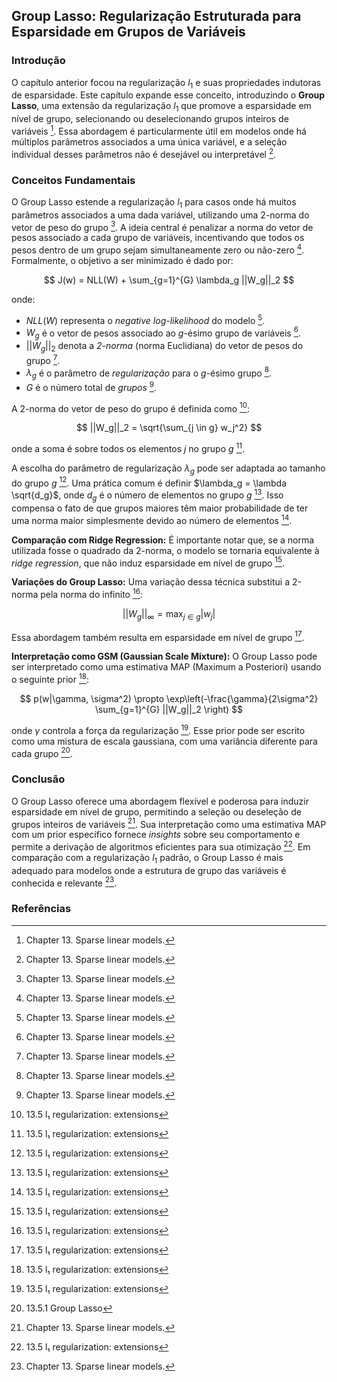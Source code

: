 ## Group Lasso: Regularização Estruturada para Esparsidade em Grupos de Variáveis

### Introdução
O capítulo anterior focou na regularização $l_1$ e suas propriedades indutoras de esparsidade. Este capítulo expande esse conceito, introduzindo o **Group Lasso**, uma extensão da regularização $l_1$ que promove a esparsidade em nível de grupo, selecionando ou deselecionando grupos inteiros de variáveis [^29]. Essa abordagem é particularmente útil em modelos onde há múltiplos parâmetros associados a uma única variável, e a seleção individual desses parâmetros não é desejável ou interpretável [^29].

### Conceitos Fundamentais

O Group Lasso estende a regularização $l_1$ para casos onde há muitos parâmetros associados a uma dada variável, utilizando uma 2-norma do vetor de peso do grupo [^29]. A ideia central é penalizar a norma do vetor de pesos associado a cada grupo de variáveis, incentivando que todos os pesos dentro de um grupo sejam simultaneamente zero ou não-zero [^29]. Formalmente, o objetivo a ser minimizado é dado por:

$$ J(w) = NLL(W) + \sum_{g=1}^{G} \lambda_g ||W_g||_2 $$

onde:
*   $NLL(W)$ representa o *negative log-likelihood* do modelo [^29].
*   $W_g$ é o vetor de pesos associado ao *g*-ésimo grupo de variáveis [^29].
*   $||W_g||_2$ denota a *2-norma* (norma Euclidiana) do vetor de pesos do grupo [^29].
*   $\lambda_g$ é o parâmetro de *regularização* para o *g*-ésimo grupo [^29].
*   $G$ é o número total de *grupos* [^29].

A 2-norma do vetor de peso do grupo é definida como [^30]:

$$ ||W_g||_2 = \sqrt{\sum_{j \in g} w_j^2} $$

onde a soma é sobre todos os elementos $j$ no grupo $g$ [^30].

A escolha do parâmetro de regularização $\lambda_g$ pode ser adaptada ao tamanho do grupo $g$ [^30]. Uma prática comum é definir $\lambda_g = \lambda \sqrt{d_g}$, onde $d_g$ é o número de elementos no grupo $g$ [^30]. Isso compensa o fato de que grupos maiores têm maior probabilidade de ter uma norma maior simplesmente devido ao número de elementos [^30].

**Comparação com Ridge Regression:** É importante notar que, se a norma utilizada fosse o quadrado da 2-norma, o modelo se tornaria equivalente à *ridge regression*, que não induz esparsidade em nível de grupo [^30].

**Variações do Group Lasso:** Uma variação dessa técnica substitui a 2-norma pela norma do infinito [^30]:

$$ ||W_g||_{\infty} = \max_{j \in g} |w_j| $$

Essa abordagem também resulta em esparsidade em nível de grupo [^30].

**Interpretação como GSM (Gaussian Scale Mixture):** O Group Lasso pode ser interpretado como uma estimativa MAP (Maximum a Posteriori) usando o seguinte prior [^30]:

$$ p(w|\gamma, \sigma^2) \propto \exp\left(-\frac{\gamma}{2\sigma^2} \sum_{g=1}^{G} ||W_g||_2 \right) $$

onde $\gamma$ controla a força da regularização [^30]. Esse prior pode ser escrito como uma mistura de escala gaussiana, com uma variância diferente para cada grupo [^31].

### Conclusão

O Group Lasso oferece uma abordagem flexível e poderosa para induzir esparsidade em nível de grupo, permitindo a seleção ou deseleção de grupos inteiros de variáveis [^29]. Sua interpretação como uma estimativa MAP com um prior específico fornece *insights* sobre seu comportamento e permite a derivação de algoritmos eficientes para sua otimização [^30]. Em comparação com a regularização $l_1$ padrão, o Group Lasso é mais adequado para modelos onde a estrutura de grupo das variáveis é conhecida e relevante [^29].

### Referências
[^29]: Chapter 13. Sparse linear models.
[^30]: 13.5 l₁ regularization: extensions
[^31]: 13.5.1 Group Lasso
<!-- END -->